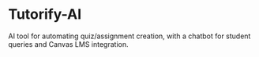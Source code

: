 # Tutorify-AI
AI tool for automating quiz/assignment creation, with a chatbot for student queries and Canvas LMS integration.
